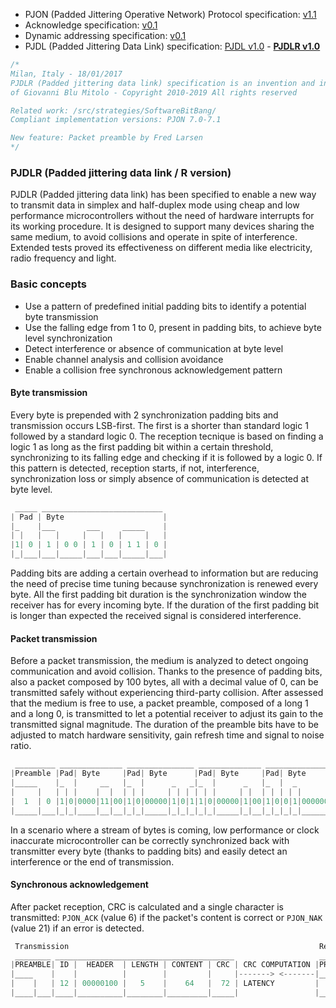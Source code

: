 - PJON (Padded Jittering Operative Network) Protocol specification:
[v1.1](/specification/PJON-protocol-specification-v1.1.md)
- Acknowledge specification: [v0.1](/specification/PJON-protocol-acknowledge-specification-v0.1.md)
- Dynamic addressing specification: [v0.1](/specification/PJON-dynamic-addressing-specification-v0.1.md)
- PJDL (Padded Jittering Data Link) specification:
[PJDL v1.0](/src/strategies/SoftwareBitBang/specification/PJDL-specification-v1.0.md) - **[PJDLR v1.0](/src/strategies/OverSampling/specification/PJDLR-specification-v1.0.md)**

```cpp
/*
Milan, Italy - 18/01/2017
PJDLR (Padded jittering data link) specification is an invention and intellectual property
of Giovanni Blu Mitolo - Copyright 2010-2019 All rights reserved

Related work: /src/strategies/SoftwareBitBang/
Compliant implementation versions: PJON 7.0-7.1

New feature: Packet preamble by Fred Larsen
*/
```
### PJDLR (Padded jittering data link / R version)
PJDLR (Padded jittering data link) has been specified to enable a new way to transmit data in simplex and half-duplex mode using cheap and low performance microcontrollers without the need of hardware interrupts for its working procedure. It is designed to support many devices sharing the same medium, to avoid collisions and operate in spite of interference. Extended tests proved its effectiveness on different media like electricity, radio frequency and light.

### Basic concepts
* Use a pattern of predefined initial padding bits to identify a potential byte transmission
* Use the falling edge from 1 to 0, present in padding bits, to achieve byte level synchronization
* Detect interference or absence of communication at byte level
* Enable channel analysis and collision avoidance
* Enable a collision free synchronous acknowledgement pattern

#### Byte transmission
Every byte is prepended with 2 synchronization padding bits and transmission occurs LSB-first. The first is a shorter than standard logic 1 followed by a standard logic 0. The reception tecnique is based on finding a logic 1 as long as the first padding bit within a certain threshold, synchronizing to its falling edge and checking if it is followed by a logic 0. If this pattern is detected, reception starts, if not, interference, synchronization loss or simply absence of communication is detected at byte level.
```cpp  
 _____ ___________________________
| Pad | Byte                      |
|_    |___       ___     _____    |
| |   |   |     |   |   |     |   |
|1| 0 | 1 | 0 0 | 1 | 0 | 1 1 | 0 |
|_|___|___|_____|___|___|_____|___|
```
Padding bits are adding a certain overhead to information but are reducing the need of precise time tuning because synchronization is renewed every byte. All the first padding bit duration is the synchronization window the receiver has for every incoming byte. If the duration of the first padding bit is longer than expected the received signal is considered interference.

#### Packet transmission
Before a packet transmission, the medium is analyzed to detect ongoing communication and avoid collision. Thanks to the presence of padding bits, also a packet composed by 100 bytes, all with a decimal value of 0, can be transmitted safely without experiencing third-party collision. After assessed that the medium is free to use, a packet preamble, composed of a long 1 and a long 0, is transmitted to let a potential receiver to adjust its gain to the transmitted signal magnitude. The duration of the preamble bits have to be adjusted to match hardware sensitivity, gain refresh time and signal to noise ratio.

```cpp   
 _________ ______________ _______________ ______________ ______________ ________________
|Preamble |Pad| Byte     |Pad| Byte      |Pad| Byte     |Pad| Byte     |Pad| Byte       |
|_____    |_  |     __   |_  |      _   _|_  |      _   |_  |  _       |_  |  _    _    |
|     |   | | |    |  |  | | |     | | | | | |     | |  | | | | |      | | | | |  | |   |
|  1  | 0 |1|0|0000|11|00|1|0|00000|1|0|1|1|0|00000|1|00|1|0|0|1|000000|1|0|0|1|00|1|000|
|_____|___|_|_|____|__|__|_|_|_____|_|_|_|_|_|_____|_|__|_|_|_|_|______|_|_|_|_|__|_|___|
```
In a scenario where a stream of bytes is coming, low performance or clock inaccurate microcontroller can be correctly synchronized back with transmitter every byte (thanks to padding bits) and easily detect an interference or the end of transmission.

#### Synchronous acknowledgement
After packet reception, CRC is calculated and a single character is transmitted: `PJON_ACK` (value 6) if the packet's content is correct or `PJON_NAK` (value 21) if an error is detected.
```cpp  
 Transmission                                                        Response
 ________ ________________________________________                   ________ _____
|PREAMBLE| ID |  HEADER  | LENGTH | CONTENT | CRC | CRC COMPUTATION |PREAMBLE| ACK |
|____    |    |          |        |         |     |-------> <-------|____    |     |
|    |   | 12 | 00000100 |   5    |    64   |  72 | LATENCY         |    |   |  6  |
|____|___|____|__________|________|_________|_____|                 |____|___|_____|
```
